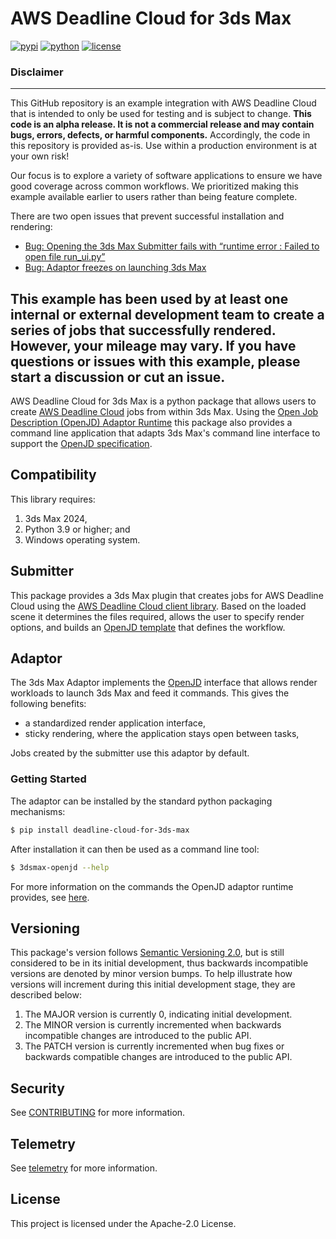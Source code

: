 # AWS Deadline Cloud for 3ds Max


[![pypi](https://img.shields.io/pypi/v/deadline-cloud-for-3ds-max.svg?style=flat)](https://pypi.python.org/pypi/deadline-cloud-for-3ds-max)
[![python](https://img.shields.io/pypi/pyversions/deadline-cloud-for-3ds-max.svg?style=flat)](https://pypi.python.org/pypi/deadline-cloud-for-3ds-max)
[![license](https://img.shields.io/pypi/l/deadline-cloud-for-3ds-max.svg?style=flat)](https://github.com/aws-deadline/deadline-cloud-for-3ds-max/blob/mainline/LICENSE)

### Disclaimer
---
This GitHub repository is an example integration with AWS Deadline Cloud that is intended to only be used for testing and is subject to change. **This code is an alpha release. It is not a commercial release and may contain bugs, errors, defects, or harmful components.** Accordingly, the code in this repository is provided as-is. Use within a production environment is at your own risk!

Our focus is to explore a variety of software applications to ensure we have good coverage across common workflows. We prioritized making this example available earlier to users rather than being feature complete.

There are two open issues that prevent successful installation and rendering:
* [Bug: Opening the 3ds Max Submitter fails with “runtime error : Failed to open file run_ui.py”](https://github.com/aws-deadline/deadline-cloud-for-3ds-max/issues/27)
* [Bug: Adaptor freezes on launching 3ds Max](https://github.com/aws-deadline/deadline-cloud-for-3ds-max/issues/39)

This example has been used by at least one internal or external development team to create a series of jobs that successfully rendered. However, your mileage may vary. If you have questions or issues with this example, please start a discussion or cut an issue.
---

AWS Deadline Cloud for 3ds Max is a python package that allows users to create [AWS Deadline Cloud][deadline-cloud] jobs from within 3ds Max. Using the [Open Job Description (OpenJD) Adaptor Runtime][openjd-adaptor-runtime] this package also provides a command line application that adapts 3ds Max's command line interface to support the [OpenJD specification][openjd].

[deadline-cloud]: https://docs.aws.amazon.com/deadline-cloud/latest/userguide/what-is-deadline-cloud.html
[deadline-cloud-client]: https://github.com/aws-deadline/deadline-cloud
[openjd]: https://github.com/OpenJobDescription/openjd-specifications/wiki
[openjd-adaptor-runtime]: https://github.com/OpenJobDescription/openjd-adaptor-runtime-for-python
[openjd-adaptor-runtime-lifecycle]: https://github.com/OpenJobDescription/openjd-adaptor-runtime-for-python/blob/release/README.md#adaptor-lifecycle

## Compatibility

This library requires:

1. 3ds Max 2024,
1. Python 3.9 or higher; and
1. Windows operating system.

## Submitter

This package provides a 3ds Max plugin that creates jobs for AWS Deadline Cloud using the [AWS Deadline Cloud client library][deadline-cloud-client]. Based on the loaded scene it determines the files required, allows the user to specify render options, and builds an [OpenJD template][openjd] that defines the workflow.

## Adaptor

The 3ds Max Adaptor implements the [OpenJD][openjd-adaptor-runtime] interface that allows render workloads to launch 3ds Max and feed it commands. This gives the following benefits:
* a standardized render application interface,
* sticky rendering, where the application stays open between tasks,

Jobs created by the submitter use this adaptor by default.

### Getting Started

The adaptor can be installed by the standard python packaging mechanisms:
```sh
$ pip install deadline-cloud-for-3ds-max
```

After installation it can then be used as a command line tool:
```sh
$ 3dsmax-openjd --help
```

For more information on the commands the OpenJD adaptor runtime provides, see [here][openjd-adaptor-runtime-lifecycle].

## Versioning

This package's version follows [Semantic Versioning 2.0](https://semver.org/), but is still considered to be in its 
initial development, thus backwards incompatible versions are denoted by minor version bumps. To help illustrate how
versions will increment during this initial development stage, they are described below:

1. The MAJOR version is currently 0, indicating initial development. 
2. The MINOR version is currently incremented when backwards incompatible changes are introduced to the public API. 
3. The PATCH version is currently incremented when bug fixes or backwards compatible changes are introduced to the public API. 

## Security

See [CONTRIBUTING](https://github.com/aws-deadline/deadline-cloud-for-3ds-max/blob/release/CONTRIBUTING.md#security-issue-notifications) for more information.

## Telemetry

See [telemetry](https://github.com/aws-deadline/deadline-cloud-for-3ds-max/blob/release/docs/telemetry.md) for more information.

## License

This project is licensed under the Apache-2.0 License.
